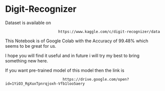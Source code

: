 # Digit-Recognizer

Dataset is available on 


                            https://www.kaggle.com/c/digit-recognizer/data
                            
                            
This Notebook is of Google Colab with the Accuracy of 99.48% which seems to be great for us.

I hope you will find it useful and in future i will try my best to bring something new here.


If you want pre-trained model of this model then the link is 
  
        
              
                
                              https://drive.google.com/open?id=1YiO3_RgXuxTpnrqjoxh-Vfb1loo5aery
